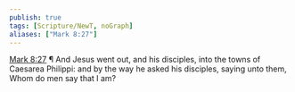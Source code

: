 ```yaml
---
publish: true
tags: [Scripture/NewT, noGraph]
aliases: ["Mark 8:27"]
---
```

[Mark 8:27](https://churchofjesuschrist.org/study/scriptures/nt/mark/8?lang=eng&id=p27#p27) ¶ And Jesus went out, and his disciples, into the towns of Caesarea Philippi: and by the way he asked his disciples, saying unto them, Whom do men say that I am?
